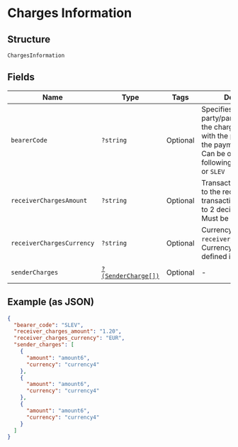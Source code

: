 
# Charges Information

## Structure

`ChargesInformation`

## Fields

| Name | Type | Tags | Description | Getter | Setter |
|  --- | --- | --- | --- | --- | --- |
| `bearerCode` | `?string` | Optional | Specifies which party/parties will bear the charges associated with the processing of the payment transaction. Can be one of the following: `DEBT`, `CRED`, `SHAR` or `SLEV` | getBearerCode(): ?string | setBearerCode(?string bearerCode): void |
| `receiverChargesAmount` | `?string` | Optional | Transaction charges due to the receiver of the transaction. Requires 1 to 2 decimal places. Must be > 0. | getReceiverChargesAmount(): ?string | setReceiverChargesAmount(?string receiverChargesAmount): void |
| `receiverChargesCurrency` | `?string` | Optional | Currency of `receiver_charges_amount`. Currency code as defined in [ISO 4217](http://www.iso.org/iso/home/standards/currency_codes.htm). | getReceiverChargesCurrency(): ?string | setReceiverChargesCurrency(?string receiverChargesCurrency): void |
| `senderCharges` | [`?(SenderCharge[])`](../../doc/models/sender-charge.md) | Optional | - | getSenderCharges(): ?array | setSenderCharges(?array senderCharges): void |

## Example (as JSON)

```json
{
  "bearer_code": "SLEV",
  "receiver_charges_amount": "1.20",
  "receiver_charges_currency": "EUR",
  "sender_charges": [
    {
      "amount": "amount6",
      "currency": "currency4"
    },
    {
      "amount": "amount6",
      "currency": "currency4"
    },
    {
      "amount": "amount6",
      "currency": "currency4"
    }
  ]
}
```

